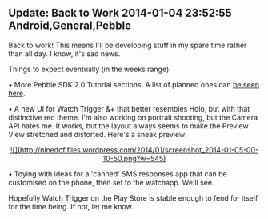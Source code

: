 Update: Back to Work
2014-01-04 23:52:55
Android,General,Pebble
---

Back to work! This means I'll be developing stuff in my spare time rather than all day. I know, it's sad news.

Things to expect eventually (in the weeks range):

• More Pebble SDK 2.0 Tutorial sections. A list of planned ones can <a title="Forum post" href="http://forums.getpebble.com/discussion/9459/pebble-sdk-2-0-tutorial">be seen here</a>.

• A new UI for Watch Trigger &+ that better resembles Holo, but with that distinctive red theme. I'm also working on portrait shooting, but the Camera API hates me. It works, but the layout always seems to make the Preview View stretched and distorted. Here's a sneak preview:

<p style="text-align:center;"><a href="http://ninedof.files.wordpress.com/2014/01/screenshot_2014-01-05-00-10-50.png">![](http://ninedof.files.wordpress.com/2014/01/screenshot_2014-01-05-00-10-50.png?w=545)</a></p>

• Toying with ideas for a 'canned' SMS responses app that can be customised on the phone, then set to the watchapp. We'll see.

Hopefully Watch Trigger on the Play Store is stable enough to fend for itself for the time being. If not, let me know.
